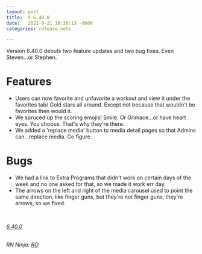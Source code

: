 ```yaml
---
layout: post
title:  V 6.40.0
date:   2021-9-21 10:30:13 -0600
categories: release-note

---
```

Version 6.40.0 debuts two feature updates and two bug fixes. Even Steven...or Stephen.

# Features

- Users can now favorite and unfavorite a workout and view it under the favorites tab/ Gold stars all around. Except not because that wouldn't be favorites then would it. 
- We spruced up the scoring emojis! Smile. Or Grimace...or have heart eyes. You choose. That's why they're there. 
- We added a 'replace media' button to media detail pages so that Admins can...replace media. Go figure. 


# Bugs
- We had a link to Extra Programs that didn't work on certain days of the week and no one asked for that, so we made it work err day.
- The arrows on the left and right of the media carousel used to point the same direction, like finger guns, but they're not finger guns, they're arrows, so we fixed. 


<br/>

*[6.40.0](https://github.com/streetparking/my-streetparking/releases/tag/v6.40.0)*
<br/>
<br/>

_RN Ninja: [RO](https://github.com/robyanna)_
 
 
 